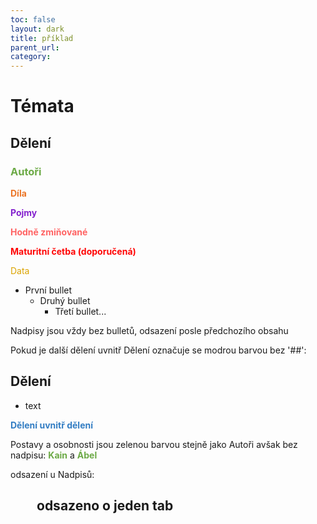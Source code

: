 ```yaml
---
toc: false
layout: dark
title: příklad 
parent_url: 
category: 
---
```


# Témata
## Dělení
### <span style="color: #6CAA46">**Autoři**</span>

<span style="color: #EC7627">**Díla**</span>

<span style="color: #8422ce">**Pojmy**</span>

<span style="color: #FF6363">**Hodně zmiňované**</span>

<span style="color: #FF0505">**Maturitní četba (doporučená)**</span>

<span style="color: #DBA400">Data</span>

* První bullet
  * Druhý bullet
    * Třetí bullet...

Nadpisy jsou vždy bez bulletů, odsazení posle předchozího obsahu

Pokud je další dělení uvnitř Dělení označuje se modrou barvou bez '##':

## Dělení

* text

<span style="color: #327DC3">**Dělení uvnitř dělení**</span>



Postavy a osobnosti jsou zelenou barvou stejně jako Autoři avšak bez nadpisu: <span style="color: #6CAA46">**Kain**</span> a <span style="color: #6CAA46">**Ábel**</span>



odsazení u Nadpisů:
## <span style="margin-left: 2em"> odsazeno o jeden tab</span>